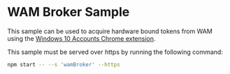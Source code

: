 # WAM Broker Sample

This sample can be used to acquire hardware bound tokens from WAM using the [Windows 10 Accounts Chrome extension](https://chrome.google.com/webstore/detail/windows-10-accounts/ppnbnpeolgkicgegkbkbjmhlideopiji).

This sample must be served over https by running the following command:

```bash
npm start -- --s 'wamBroker' --https
```
